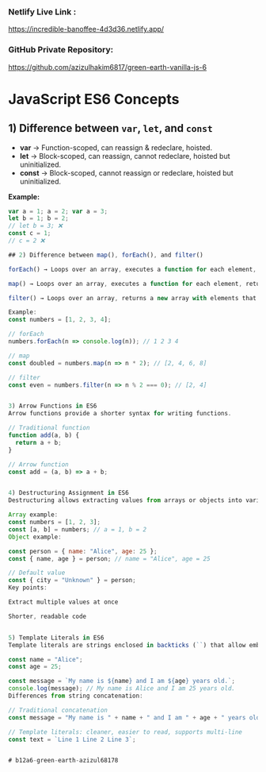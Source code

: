 ### Netlify Live Link :

https://incredible-banoffee-4d3d36.netlify.app/

### GitHub Private Repository:

https://github.com/azizulhakim6817/green-earth-vanilla-js-6

# JavaScript ES6 Concepts

## 1) Difference between `var`, `let`, and `const`

- **var** → Function-scoped, can reassign & redeclare, hoisted.
- **let** → Block-scoped, can reassign, cannot redeclare, hoisted but uninitialized.
- **const** → Block-scoped, cannot reassign or redeclare, hoisted but uninitialized.

**Example:**

```js
var a = 1; a = 2; var a = 3;
let b = 1; b = 2;
// let b = 3; ❌
const c = 1;
// c = 2 ❌

## 2) Difference between map(), forEach(), and filter()

forEach() → Loops over an array, executes a function for each element, does not return a new array.

map() → Loops over an array, executes a function for each element, returns a new array with transformed values.

filter() → Loops over an array, returns a new array with elements that satisfy a condition.

Example:
const numbers = [1, 2, 3, 4];

// forEach
numbers.forEach(n => console.log(n)); // 1 2 3 4

// map
const doubled = numbers.map(n => n * 2); // [2, 4, 6, 8]

// filter
const even = numbers.filter(n => n % 2 === 0); // [2, 4]


3) Arrow Functions in ES6
Arrow functions provide a shorter syntax for writing functions.

// Traditional function
function add(a, b) {
  return a + b;
}

// Arrow function
const add = (a, b) => a + b;


4) Destructuring Assignment in ES6
Destructuring allows extracting values from arrays or objects into variables concisely.

Array example:
const numbers = [1, 2, 3];
const [a, b] = numbers; // a = 1, b = 2
Object example:

const person = { name: "Alice", age: 25 };
const { name, age } = person; // name = "Alice", age = 25

// Default value
const { city = "Unknown" } = person;
Key points:

Extract multiple values at once

Shorter, readable code


5) Template Literals in ES6
Template literals are strings enclosed in backticks (``) that allow embedded expressions and multi-line strings.

const name = "Alice";
const age = 25;

const message = `My name is ${name} and I am ${age} years old.`;
console.log(message); // My name is Alice and I am 25 years old.
Differences from string concatenation:

// Traditional concatenation
const message = "My name is " + name + " and I am " + age + " years old.";

// Template literals: cleaner, easier to read, supports multi-line
const text = `Line 1 Line 2 Line 3`;


# b12a6-green-earth-azizul68178
```

